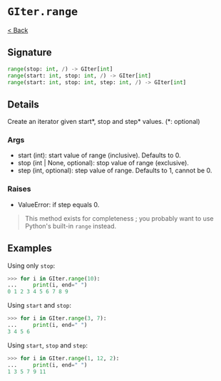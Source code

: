 # `GIter.range`

[< Back](./main.md)

## Signature

```py
range(stop: int, /) -> GIter[int]
range(start: int, stop: int, /) -> GIter[int]
range(start: int, stop: int, step: int, /) -> GIter[int]
```

## Details

Create an iterator given start*, stop and step* values. (\*: optional)

### Args

- start (int): start value of range (inclusive). Defaults to 0.
- stop (int | None, optional): stop value of range (exclusive).
- step (int, optional): step value of range. Defaults to 1, cannot be 0.

### Raises

- ValueError: if step equals 0.

> This method exists for completeness ; you probably want to use Python's built-in `range` instead.

## Examples

Using only `stop`:

```py
>>> for i in GIter.range(10):
...     print(i, end=" ")
0 1 2 3 4 5 6 7 8 9
```

Using `start` and `stop`:

```py
>>> for i in GIter.range(3, 7):
...     print(i, end=" ")
3 4 5 6
```

Using `start`, `stop` and `step`:

```py
>>> for i in GIter.range(1, 12, 2):
...     print(i, end=" ")
1 3 5 7 9 11
```
